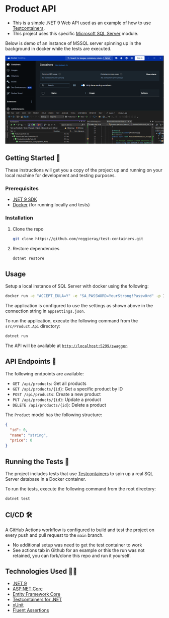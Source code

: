 # Product API 

- This is a simple .NET 9 Web API used as an example of how to use [Testcontainers](https://testcontainers.com/).
- This project uses this specific [Microsoft SQL Server](https://dotnet.testcontainers.org/modules/mssql/) module.

Below is demo of an instance of MSSQL server spinning up in the background in docker while the tests are executed.

![Demo](./docs/test-containers-demo.gif)

## Getting Started 🚀

These instructions will get you a copy of the project up and running on your local machine for development and testing purposes.

### Prerequisites

* [.NET 9 SDK](https://dotnet.microsoft.com/download/dotnet/9.0)
* [Docker](https://www.docker.com/products/docker-desktop) (for running locally and tests)

### Installation 

1. Clone the repo
   ```sh
   git clone https://github.com/reggieray/test-containers.git
   ```
2. Restore dependencies
   ```sh
   dotnet restore
   ```

## Usage 

Setup a local instance of SQL Server with docker using the following:

```sh
docker run -e "ACCEPT_EULA=Y" -e "SA_PASSWORD=YourStrong!Passw0rd" -p 1433:1433 --name sqlserver -d mcr.microsoft.com/mssql/server:2022-latest
```

The application is configured to use the settings as shown above in the connection string in `appsettings.json`.

To run the application, execute the following command from the `src/Product.Api` directory:

```sh
dotnet run
```

The API will be available at [`http://localhost:5299/swagger`](http://localhost:5299/swagger).

## API Endpoints 📄

The following endpoints are available:

*   `GET /api/products`: Get all products
*   `GET /api/products/{id}`: Get a specific product by ID
*   `POST /api/products`: Create a new product
*   `PUT /api/products/{id}`: Update a product
*   `DELETE /api/products/{id}`: Delete a product

The `Product` model has the following structure:

```json
{
  "id": 0,
  "name": "string",
  "price": 0
}
```

## Running the Tests 🧪

The project includes tests that use [Testcontainers](https://testcontainers.com/) to spin up a real SQL Server database in a Docker container.

To run the tests, execute the following command from the root directory:

```sh
dotnet test
```

## CI/CD 🛠️

A GitHub Actions workflow is configured to build and test the project on every push and pull request to the `main` branch.

- No additional setup was need to get the test container to work
- See actions tab in Github for an example or this the run was not retained, you can fork/clone this repo and run it yourself. 

## Technologies Used 🧑‍💻

*   [.NET 9](https://dotnet.microsoft.com/download/dotnet/9.0)
*   [ASP.NET Core](https://docs.microsoft.com/en-us/aspnet/core/)
*   [Entity Framework Core](https://docs.microsoft.com/en-us/ef/core/)
*   [Testcontainers for .NET](https://testcontainers.com/guides/getting-started-with-testcontainers-for-net/)
*   [xUnit](https://xunit.net/)
*   [Fluent Assertions](https://fluentassertions.com/)
